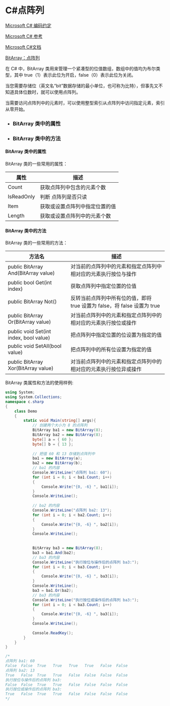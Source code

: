 # C#点阵列

[Microsoft C# 编码约定](https://learn.microsoft.com/zh-cn/dotnet/csharp/fundamentals/coding-style/coding-conventions)

[Microsoft C# 参考](https://learn.microsoft.com/zh-cn/previous-versions/visualstudio/visual-studio-2012/618ayhy6(v=vs.110))

[Microsoft C#文档](https://learn.microsoft.com/zh-cn/dotnet/csharp/)

[BitArray：点阵列](https://learn.microsoft.com/zh-cn/dotnet/api/system.collections.bitarray?view=net-5.0#properties)

在 C# 中，BitArray 类用来管理一个紧凑型的位值数组，数组中的值均为布尔类型，其中 true（1）表示此位为开启，false（0）表示此位为关闭。

当您需要存储位（英文名“bit”数据存储的最小单位，也可称为比特），但事先又不知道具体位数时，就可以使用点阵列。

当需要访问点阵列中的元素时，可以使用整型索引从点阵列中访问指定元素，索引从零开始。



- ### BitArray 类中的属性

- ### BitArray 类中的方法


> 

#### BitArray 类中的属性

BitArray 类的一些常用的属性：

| 属性       | 描述                           |
| ---------- | ------------------------------ |
| Count      | 获取点阵列中包含的元素个数     |
| IsReadOnly | 判断 点阵列是否只读            |
| Item       | 获取或设置点阵列中指定位置的值 |
| Length     | 获取或设置点阵列中的元素个数   |



#### BitArray 类中的方法

BitArray 类的一些常用的方法：

| 方法名                                 | 描述                                                         |
| -------------------------------------- | ------------------------------------------------------------ |
| public BitArray And(BitArray value)    | 对当前的点阵列中的元素和指定点阵列中相对应的元素执行按位与操作 |
| public bool Get(int index)             | 获取点阵列中指定位置的位值                                   |
| public BitArray Not()                  | 反转当前点阵列中所有位的值，即将 true 设置为 false，将 false 设置为 true |
| public BitArray Or(BitArray value)     | 对当前点阵列中的元素和指定点阵列中的相对应的元素执行按位或操作 |
| public void Set(int index, bool value) | 把点阵列中指定位置的位设置为指定的值                         |
| public void SetAll(bool value)         | 把点阵列中的所有位设置为指定的值                             |
| public BitArray Xor(BitArray value)    | 对当前点阵列中的元素和指定点阵列中的相对应的元素执行按位异或操作 |

BitArray 类属性和方法的使用样例: 

```C#
using System;
using System.Collections;
namespace c.sharp
{
    class Demo
    {
        static void Main(string[] args){
            // 创建两个大小为 8 的点阵列
            BitArray ba1 = new BitArray(8);
            BitArray ba2 = new BitArray(8);
            byte[] a = { 60 };
            byte[] b = { 13 };
          
            // 把值 60 和 13 存储到点阵列中
            ba1 = new BitArray(a);
            ba2 = new BitArray(b);
            // ba1 的内容
            Console.WriteLine("点阵列 ba1: 60");
            for (int i = 0; i < ba1.Count; i++)
            {
                Console.Write("{0, -6} ", ba1[i]);
            }
            Console.WriteLine();
          
            // ba2 的内容
            Console.WriteLine("点阵列 ba2: 13");
            for (int i = 0; i < ba2.Count; i++)
            {
                Console.Write("{0, -6} ", ba2[i]);
            }
            Console.WriteLine();
          
          
            BitArray ba3 = new BitArray(8);
            ba3 = ba1.And(ba2);
            // ba3 的内容
            Console.WriteLine("执行按位与操作后的点阵列 ba3:");
            for (int i = 0; i < ba3.Count; i++)
            {
                Console.Write("{0, -6} ", ba3[i]);
            }
            Console.WriteLine();
            ba3 = ba1.Or(ba2);
            // ba3 的内容
            Console.WriteLine("执行按位或操作后的点阵列 ba3:");
            for (int i = 0; i < ba3.Count; i++)
            {
                Console.Write("{0, -6} ", ba3[i]);
            }
            Console.WriteLine();
          
            Console.ReadKey();
        }
    }
}

/*
点阵列 ba1: 60
False  False  True   True   True   True   False  False
点阵列 ba2: 13
True   False  True   True   False  False  False  False
执行按位与操作后的点阵列 ba3:
False  False  True   True   False  False  False  False
执行按位或操作后的点阵列 ba3:
True   False  True   True   False  False  False  False
*/
```

